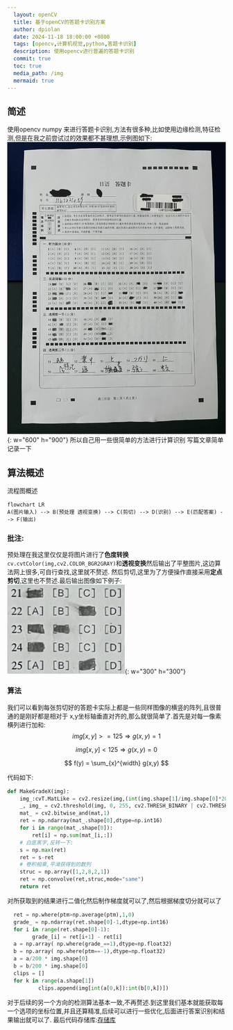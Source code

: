 ```yaml
---
  layout: openCV
  title: 基于openCV的答题卡识别方案
  author: dpiolan
  date: 2024-11-18 18:00:00 +0800
  tags: [opencv,计算机视觉,python,答题卡识别]
  description: 使用opencv进行普遍的答题卡识别
  commit: true
  toc: true
  media_path: /img
  mermaid: true
---
```


## 简述

使用opencv numpy 来进行答题卡识别,方法有很多种,比如使用边缘检测,特征检测,但是在我之前尝试过的效果都不甚理想,示例图如下: ![](/img/AnswerCard-test-cp.jpg){: w="600" h="900"}
所以自己用一些很简单的方法进行计算识别 写篇文章简单记录一下

## 算法概述
流程图概述
```mermaid
flowchart LR
A(图片输入) --> B(预处理 透视变换) --> C(剪切) --> D(识别) --> E(匹配答案) --> F(输出)
```
### 批注:
  预处理在我这里仅仅是将图片进行了**色度转换** `cv.cvtColor(img,cv2.COLOR_BGR2GRAY)`和**透视变换**然后输出了平整图片,这边算法网上很多,可自行查找,这里就不赘述. 然后剪切,这里为了方便操作直接采用**定点剪切**,这里也不赘述.最后输出图像如下例子:
![](/img/Question_1_0.jpg){: w="300" h="300"}

### 算法
  我们可以看到每张剪切好的答题卡实际上都是一些同样图像的横竖的阵列,且很普通的是刚好都是相对于 x,y坐标轴垂直对齐的,那么就很简单了.首先是对每一像素横列进行加和:
$$
  img[x,y] >= 125 \Rightarrow g(x,y) = 1 
$$

$$
  img[x,y] < 125 \Rightarrow g(x,y) = 0 
$$

$$
  f(y) = \sum_{x}^{width} g(x,y) 
$$


代码如下:

```python
def MakeGradeX(img):
    img_:cvT.MatLike = cv2.resize(img,(int(img.shape[1]/img.shape[0]*200),200))
    _, img_ = cv2.threshold(img, 0, 255, cv2.THRESH_BINARY | cv2.THRESH_OTSU)
    mat_ = cv2.bitwise_and(mat,1)    
    ret = np.ndarray(mat_.shape[0],dtype=np.int16)
    for i in range(mat_.shape[0]):
        ret[i] = np.sum(mat_[i,:])
    # 白底黑字,反转一下:
    s = np.max(ret)
    ret = s-ret
    # 卷积相乘,平滑获得到的数列
    struc = np.array([1,2,8,2,1])
    ret = np.convolve(ret,struc,mode="same")
    return ret
```
对所获取到的结果进行二值化然后制作梯度就可以了,然后根据梯度切分就可以了
```python
  ret = np.where(ptm>np.average(ptm),1,0)
  grade_ = np.ndarray(ret.shape[0]-1,dtype=np.int16)
  for i in range(ret.shape[0]-1):
        grade_[i] = ret[i+1] - ret[i]
  a = np.array( np.where(grade_==1),dtype=np.float32)
  b = np.array( np.where(ptm==-1),dtype=np.float32)
  a = a/200 * img.shape[0]
  b = b/200 * img.shape[0]
  clips = []
  for k in range(a.shape[1])
          clips.append(img[int(a[0,k]):int(b[0,k])])

```
对于后续的另一个方向的检测算法基本一致,不再赘述.到这里我们基本就能获取每一个选项的坐标位置,并且还算精准,后续可以进行一些优化,后面进行答案识别和结果输出就可以了.
最后代码存储库:[存储库](https://github.com/dpiolan/AnswerCard)

